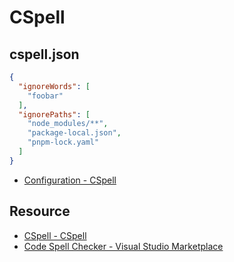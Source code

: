# CSpell

## cspell.json

```json
{
  "ignoreWords": [
    "foobar"
  ],
  "ignorePaths": [
    "node_modules/**",
    "package-local.json",
    "pnpm-lock.yaml"
  ]
}
```

- [Configuration - CSpell](http://cspell.org/configuration/)

## Resource

- [CSpell - CSpell](http://cspell.org/)
- [Code Spell Checker - Visual Studio Marketplace](https://marketplace.visualstudio.com/items?itemName=streetsidesoftware.code-spell-checker)
